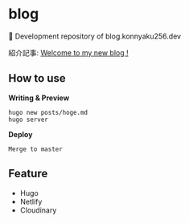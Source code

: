 # blog
🔨 Development repository of blog.konnyaku256.dev

紹介記事: [Welcome to my new blog !](https://blog.konnyaku256.dev/posts/welcome/)

## How to use
**Writing & Preview**
```
hugo new posts/hoge.md
hugo server
```

**Deploy**
```
Merge to master
```

## Feature
- Hugo
- Netlify
- Cloudinary